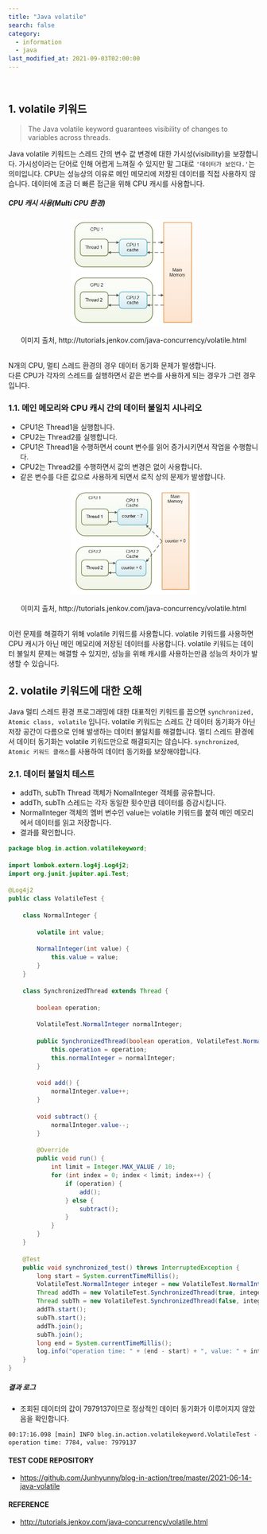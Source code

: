 ```yaml
---
title: "Java volatile"
search: false
category:
  - information
  - java
last_modified_at: 2021-09-03T02:00:00
---
```


<br>

## 1. volatile 키워드

> The Java volatile keyword guarantees visibility of changes to variables across threads. 

Java volatile 키워드는 스레드 간의 변수 값 변경에 대한 가시성(visibility)을 보장합니다. 
가시성이라는 단어로 인해 어렵게 느껴질 수 있지만 말 그대로 `'데이터가 보인다.'`는 의미입니다. 
CPU는 성능상의 이유로 메인 메모리에 저장된 데이터를 직접 사용하지 않습니다. 
데이터에 조금 더 빠른 접근을 위해 CPU 캐시를 사용합니다. 

##### CPU 캐시 사용(Multi CPU 환경)

<p align="center"><img src="/images/java-volatile-1.JPG" width="50%"></p>
<center>이미지 출처, http://tutorials.jenkov.com/java-concurrency/volatile.html</center><br>

N개의 CPU, 멀티 스레드 환경의 경우 데이터 동기화 문제가 발생합니다.  
다른 CPU가 각자의 스레드를 실행하면서 같은 변수를 사용하게 되는 경우가 그런 경우입니다. 

### 1.1. 메인 메모리와 CPU 캐시 간의 데이터 불일치 시나리오
- CPU1은 Thread1을 실행합니다.
- CPU2는 Thread2를 실행합니다.
- CPU1은 Thread1을 수행하면서 count 변수를 읽어 증가시키면서 작업을 수행합니다.
- CPU2는 Thread2를 수행하면서 값의 변경은 없이 사용합니다.
- 같은 변수를 다른 값으로 사용하게 되면서 로직 상의 문제가 발생합니다.

<p align="center"><img src="/images/java-volatile-2.JPG" width="50%"></p>
<center>이미지 출처, http://tutorials.jenkov.com/java-concurrency/volatile.html</center><br>

이런 문제를 해결하기 위해 volatile 키워드를 사용합니다. 
volatile 키워드를 사용하면 CPU 캐시가 아닌 메인 메모리에 저장된 데이터를 사용합니다.
volatile 키워드는 데이터 불일치 문제는 해결할 수 있지만, 성능을 위해 캐시를 사용하는만큼 성능의 차이가 발생할 수 있습니다. 

## 2. volatile 키워드에 대한 오해
Java 멀티 스레드 환경 프로그래밍에 대한 대표적인 키워드를 꼽으면 `synchronized, Atomic class, volatile` 입니다. 
volatile 키워드는 스레드 간 데이터 동기화가 아닌 저장 공간이 다름으로 인해 발생하는 데이터 불일치를 해결합니다. 
멀티 스레드 환경에서 데이터 동기화는 volatile 키워드만으로 해결되지는 않습니다. 
`synchronized`, `Atomic 키워드 클래스`를 사용하여 데이터 동기화를 보장해야합니다.  

### 2.1. 데이터 불일치 테스트
- addTh, subTh Thread 객체가 NomalInteger 객체를 공유합니다.
- addTh, subTh 스레드는 각자 동일한 횟수만큼 데이터를 증감시킵니다.
- NormalInteger 객체의 멤버 변수인 value는 volatile 키워드를 붙혀 메인 메모리에서 데이터를 읽고 저장합니다.
- 결과를 확인합니다.

```java
package blog.in.action.volatilekeyword;

import lombok.extern.log4j.Log4j2;
import org.junit.jupiter.api.Test;

@Log4j2
public class VolatileTest {

    class NormalInteger {

        volatile int value;

        NormalInteger(int value) {
            this.value = value;
        }
    }

    class SynchronizedThread extends Thread {

        boolean operation;

        VolatileTest.NormalInteger normalInteger;

        public SynchronizedThread(boolean operation, VolatileTest.NormalInteger normalInteger) {
            this.operation = operation;
            this.normalInteger = normalInteger;
        }

        void add() {
            normalInteger.value++;
        }

        void subtract() {
            normalInteger.value--;
        }

        @Override
        public void run() {
            int limit = Integer.MAX_VALUE / 10;
            for (int index = 0; index < limit; index++) {
                if (operation) {
                    add();
                } else {
                    subtract();
                }
            }
        }
    }

    @Test
    public void synchronized_test() throws InterruptedException {
        long start = System.currentTimeMillis();
        VolatileTest.NormalInteger integer = new VolatileTest.NormalInteger(0);
        Thread addTh = new VolatileTest.SynchronizedThread(true, integer);
        Thread subTh = new VolatileTest.SynchronizedThread(false, integer);
        addTh.start();
        subTh.start();
        addTh.join();
        subTh.join();
        long end = System.currentTimeMillis();
        log.info("operation time: " + (end - start) + ", value: " + integer.value);
    }
}
```

##### 결과 로그
- 조회된 데이터의 값이 7979137이므로 정상적인 데이터 동기화가 이루어지지 않았음을 확인합니다.

```
00:17:16.098 [main] INFO blog.in.action.volatilekeyword.VolatileTest - operation time: 7784, value: 7979137
```

#### TEST CODE REPOSITORY
- <https://github.com/Junhyunny/blog-in-action/tree/master/2021-06-14-java-volatile>

#### REFERENCE
- <http://tutorials.jenkov.com/java-concurrency/volatile.html>

[java-atomic-link]: https://junhyunny.github.io/information/java/java-atomic/